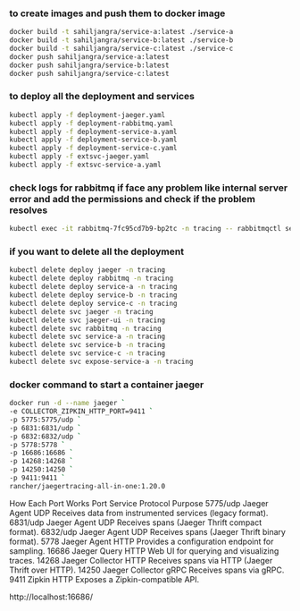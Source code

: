 ### to create images and push them to docker image 

```bash
docker build -t sahiljangra/service-a:latest ./service-a
docker build -t sahiljangra/service-b:latest ./service-b
docker build -t sahiljangra/service-c:latest ./service-c
docker push sahiljangra/service-a:latest
docker push sahiljangra/service-b:latest
docker push sahiljangra/service-c:latest
```

### to deploy all the deployment and services
```bash
kubectl apply -f deployment-jaeger.yaml
kubectl apply -f deployment-rabbitmq.yaml
kubectl apply -f deployment-service-a.yaml
kubectl apply -f deployment-service-b.yaml
kubectl apply -f deployment-service-c.yaml
kubectl apply -f extsvc-jaeger.yaml
kubectl apply -f extsvc-service-a.yaml
```
### check logs for rabbitmq if face any problem like internal server error and add the permissions and check if the problem resolves

```bash
kubectl exec -it rabbitmq-7fc95cd7b9-bp2tc -n tracing -- rabbitmqctl set_permissions -p / sahil ".*" ".*" ".*"
```
### if you want to delete all the deployment 
```bash
kubectl delete deploy jaeger -n tracing
kubectl delete deploy rabbitmq -n tracing
kubectl delete deploy service-a -n tracing
kubectl delete deploy service-b -n tracing
kubectl delete deploy service-c -n tracing
kubectl delete svc jaeger -n tracing
kubectl delete svc jaeger-ui -n tracing
kubectl delete svc rabbitmq -n tracing
kubectl delete svc service-a -n tracing
kubectl delete svc service-b -n tracing
kubectl delete svc service-c -n tracing
kubectl delete svc expose-service-a -n tracing
```
### docker command to start a container jaeger
```bash
docker run -d --name jaeger `
-e COLLECTOR_ZIPKIN_HTTP_PORT=9411 `
-p 5775:5775/udp `
-p 6831:6831/udp `
-p 6832:6832/udp `
-p 5778:5778 `
-p 16686:16686 `
-p 14268:14268 `
-p 14250:14250 `
-p 9411:9411 `
rancher/jaegertracing-all-in-one:1.20.0
```


How Each Port Works
Port		  Service		     Protocol Purpose
5775/udp	Jaeger Agent	     UDP	    Receives data from instrumented services (legacy format).
6831/udp	Jaeger Agent	     UDP	    Receives spans (Jaeger Thrift compact format).
6832/udp	Jaeger Agent	     UDP	    Receives spans (Jaeger Thrift binary format).
5778		  Jaeger Agent	     HTTP	    Provides a configuration endpoint for sampling.
16686		  Jaeger Query	     HTTP	    Web UI for querying and visualizing traces.
14268		  Jaeger Collector   HTTP	    Receives spans via HTTP (Jaeger Thrift over HTTP).
14250		  Jaeger Collector   gRPC	    Receives spans via gRPC.
9411		  Zipkin 		         HTTP	    Exposes a Zipkin-compatible API.


http://localhost:16686/

